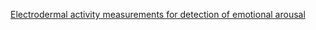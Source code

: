 
[Electrodermal activity measurements for detection of emotional arousal](https://www.researchgate.net/publication/335570217_Electrodermal_activity_measurements_for_detection_of_emotional_arousal)